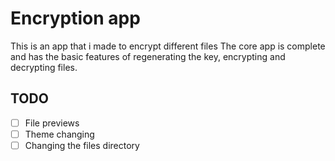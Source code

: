 # Encryption app
This is an app that i made to encrypt different files
The core app is complete and has the basic features of regenerating the key, encrypting and decrypting files.

## TODO
- [ ] File previews
- [ ] Theme changing
- [ ] Changing the files directory
